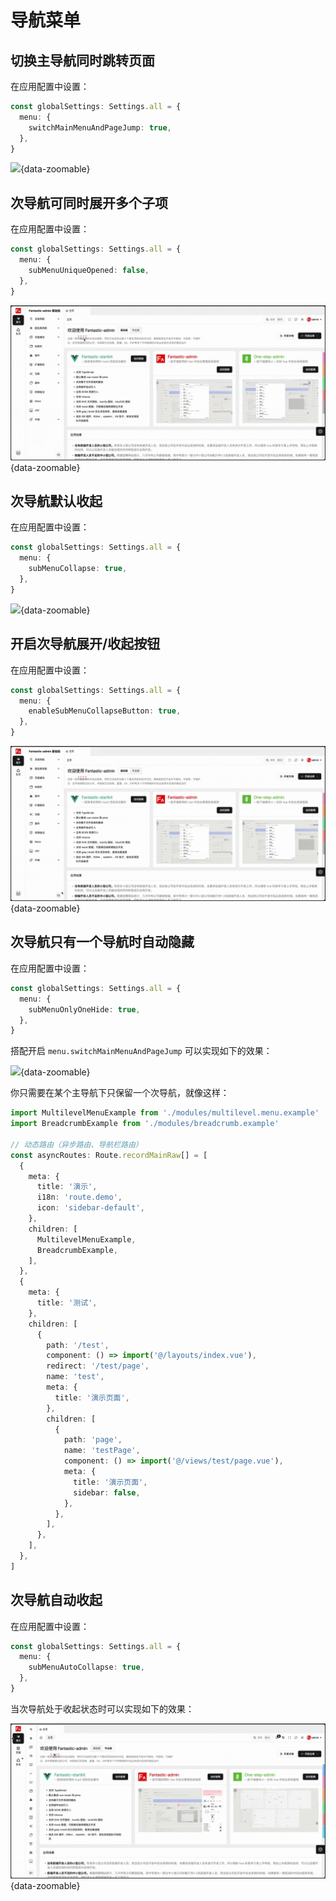 # 导航菜单

## 切换主导航同时跳转页面

在应用配置中设置：

```ts {2-4}
const globalSettings: Settings.all = {
  menu: {
    switchMainMenuAndPageJump: true,
  },
}
```

![](/menu-switchmainmenuandpagejump.gif){data-zoomable}

## 次导航可同时展开多个子项

在应用配置中设置：

```ts {2-4}
const globalSettings: Settings.all = {
  menu: {
    subMenuUniqueOpened: false,
  },
}
```

![](/menu-submenuuniqueopened.gif){data-zoomable}

## 次导航默认收起

在应用配置中设置：

```ts {2-4}
const globalSettings: Settings.all = {
  menu: {
    subMenuCollapse: true,
  },
}
```

![](/menu-submenucollapse.gif){data-zoomable}

## 开启次导航展开/收起按钮

在应用配置中设置：

```ts {2-4}
const globalSettings: Settings.all = {
  menu: {
    enableSubMenuCollapseButton: true,
  },
}
```

![](/menu-enablesubmenucollapsebutton.gif){data-zoomable}

## 次导航只有一个导航时自动隐藏 <Badge type="pro" text="专业版" />

在应用配置中设置：

```ts {2-4}
const globalSettings: Settings.all = {
  menu: {
    subMenuOnlyOneHide: true,
  },
}
```

搭配开启 `menu.switchMainMenuAndPageJump` 可以实现如下的效果：

![](/menu-submenuonlyonehide.gif){data-zoomable}

你只需要在某个主导航下只保留一个次导航，就像这样：

```ts {17-43}
import MultilevelMenuExample from './modules/multilevel.menu.example'
import BreadcrumbExample from './modules/breadcrumb.example'

// 动态路由（异步路由、导航栏路由）
const asyncRoutes: Route.recordMainRaw[] = [
  {
    meta: {
      title: '演示',
      i18n: 'route.demo',
      icon: 'sidebar-default',
    },
    children: [
      MultilevelMenuExample,
      BreadcrumbExample,
    ],
  },
  {
    meta: {
      title: '测试',
    },
    children: [
      {
        path: '/test',
        component: () => import('@/layouts/index.vue'),
        redirect: '/test/page',
        name: 'test',
        meta: {
          title: '演示页面',
        },
        children: [
          {
            path: 'page',
            name: 'testPage',
            component: () => import('@/views/test/page.vue'),
            meta: {
              title: '演示页面',
              sidebar: false,
            },
          },
        ],
      },
    ],
  },
]
```

## 次导航自动收起 <Badge type="pro" text="专业版" /> <Badge type="tip" text="v4.4.0 新增" />

在应用配置中设置：

```ts {2-4}
const globalSettings: Settings.all = {
  menu: {
    subMenuAutoCollapse: true,
  },
}
```

当次导航处于收起状态时可以实现如下的效果：

![](/menu-submenuautocollapse.gif){data-zoomable}
